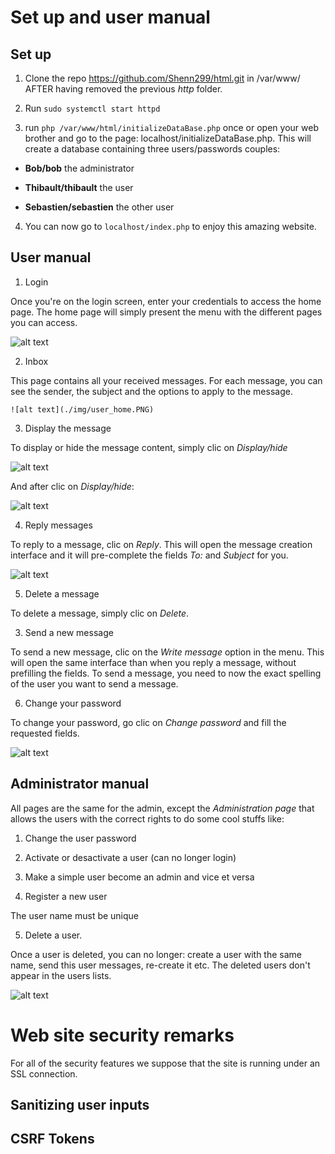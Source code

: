 # Set up and user manual

## Set up

1. Clone the repo https://github.com/Shenn299/html.git  in /var/www/ AFTER having removed the previous <i>http</i> folder.

2. Run `sudo systemctl start httpd`

3. run `php /var/www/html/initializeDataBase.php` once or open your web brother and go to the page: localhost/initializeDataBase.php. This will create a database containing three users/passwords couples:

  * <b>Bob/bob</b> the administrator

  * <b>Thibault/thibault</b> the user

  * <b>Sebastien/sebastien</b> the other user

4. You can now go to `localhost/index.php` to enjoy this amazing website.

## User manual

1. Login

  Once you're on the login screen, enter your credentials to access the home page. The home page will simply present the menu with the different pages you can access.

  ![alt text](./img/user_login.PNG)

2. Inbox

  This page contains all your received messages. For each message, you can see the sender, the subject and the options to apply to the message.

    ![alt text](./img/user_home.PNG)

3. Display the message

  To display or hide the message content, simply clic on <i>Display/hide</i>

  ![alt text](./img/user_inbox.PNG)

  And after clic on <i>Display/hide</i>:

  ![alt text](./img/user_display.PNG)

4. Reply messages

  To reply to a message, clic on <i>Reply</i>. This will open the message creation interface and it will pre-complete the fields <i>To: </i> and <i>Subject</i> for you.

  ![alt text](./img/user_reply.PNG)

5. Delete a message

  To delete a message, simply clic on <i>Delete</i>.

3. Send a new message

  To send a new message, clic on the <i>Write message</i> option in the menu. This will open the same interface than when you reply a message, without prefilling the fields. To send a message, you need to now the exact spelling of the user you want to send a message.

6. Change your password

  To change your password, go clic on <i>Change password</i> and fill the requested fields.

  ![alt text](./img/user_password.PNG)

## Administrator manual

All pages are the same for the admin, except the <i>Administration page</i> that allows the users with the correct rights to do some cool stuffs like:

1. Change the user password

2. Activate or desactivate a user (can no longer login)

3. Make a simple user become an admin and vice et versa

4. Register a new user

  The user name must be unique

5. Delete a user.

  Once a user is deleted, you can no longer: create a user with the same name, send this user messages, re-create it etc. The deleted users don't appear in the users lists.

![alt text](./img/admin_admin.PNG)

# Web site security remarks

For all of the security features we suppose that the site is running under an SSL connection.

## Sanitizing user inputs

## CSRF Tokens
